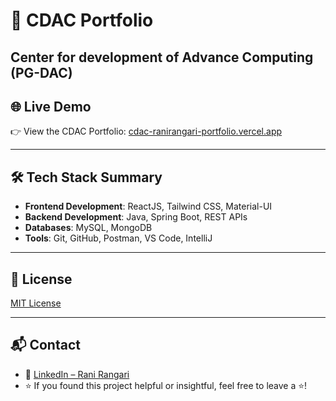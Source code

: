 # 💼 CDAC Portfolio
Center for development of Advance Computing (PG-DAC)
---

## 🌐 Live Demo

👉 View the CDAC Portfolio: [cdac-ranirangari-portfolio.vercel.app](https://cdac-ranirangari-portfolio.vercel.app/)

---

## 🛠️ Tech Stack Summary

- **Frontend Development**: ReactJS, Tailwind CSS, Material-UI
- **Backend Development**: Java, Spring Boot, REST APIs
- **Databases**: MySQL, MongoDB
- **Tools**: Git, GitHub, Postman, VS Code, IntelliJ 

---

## 📜 License

[MIT License](LICENSE)

---

## 📬 Contact

- 🔗 [LinkedIn – Rani Rangari](https://www.linkedin.com/in/rani-rangari/)  
- ⭐ If you found this project helpful or insightful, feel free to leave a ⭐!
